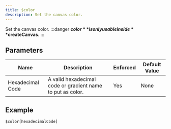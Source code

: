 ```yaml
---
title: $color
description: Set the canvas color.
---
```


Set the canvas color.
:::danger
**$color** is only usable inside **$createCanvas**.
:::
## Parameters
|       Name       |                        Description                         | Enforced | Default Value |
|------------------|------------------------------------------------------------|----------|---------------|
| Hexadecimal Code | A valid hexadecimal code or gradient name to put as color. | Yes      | None          |
## Example
```eats
$color[hexadecimalCode]
```